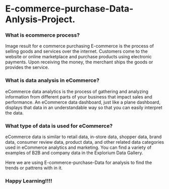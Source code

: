 # E-commerce-purchase-Data-Anlysis-Project.

### What is ecommerce process?
Image result for e commerce purchasing
E-commerce is the process of selling goods and services over the internet. Customers come to the website or online marketplace and purchase products using electronic payments. Upon receiving the money, the merchant ships the goods or provides the service.


### What is data analysis in eCommerce?
eCommerce data analytics is the process of gathering and analyzing information from different parts of your business that impact sales and performance. An eCommerce data dashboard, just like a plane dashboard, displays that data in an understandable way so that you can easily interpret the data.

### What type of data is used for eCommerce?
eCommerce data is similar to retail data, in-store data, shopper data, brand data, consumer review data, product data, and other related data categories used in eCommerce analytics and marketing. You can find a variety of examples of B2B and company data in the Explorium Data Gallery.

Here we are using E-commerce-purchase-Data for analysis to find the trends or pattrens with in it.

### Happy Learning!!!!
